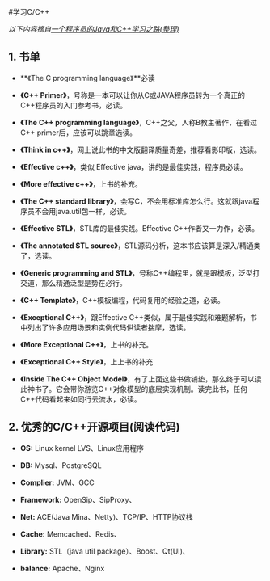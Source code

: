 #学习C/C++

*以下内容摘自*[*一个程序员的Java和C++学习之路(整理)*](http://blog.csdn.net/ajian005/article/details/8003655) 

## 1. 书单

- **《The C programming language》**必读

- **《C++ Primer》**，号称是一本可以让你从C或JAVA程序员转为一个真正的C++程序员的入门参考书，必读。

- **《The C++ programming language》**，C++之父，人称B教主著作，在看过C++ primer后，应该可以跳章选读。

- **《Think in c++》**，网上说此书的中文版翻译质量奇差，推荐看影印版，选读。

- **《Effective c++》**，类似 Effective java，讲的是最佳实践，程序员必读。

- **《More effective c++》**，上书的补充。

- **《The C++ standard library》**，会写C，不会用标准库怎么行。这就跟java程序员不会用java.util包一样，必读。

- **《Effective STL》**，STL库的最佳实践。Effective C++作者又一力作，必读。

- **《The annotated STL source》**，STL源码分析，这本书应该算是深入/精通类了，选读。

- **《Generic programming and STL》**，号称C++编程里，就是跟模板，泛型打交道，那么精通泛型是势在必行。

- **《C++ Template》**，C++模板编程，代码复用的经验之道，必读。

- **《Exceptional C++》**，跟Effective C++类似，属于最佳实践和难题解析，书中列出了许多应用场景和实例代码供读者揣摩，选读。

- **《More Exceptional C++》**，上书的补充。

- **《Exceptional C++ Style》**，上上书的补充

- **《Inside The C++ Object Model》**，有了上面这些书做铺垫，那么终于可以读此神书了。它会带你游览C++对象模型的底层实现机制。读完此书，任何C++代码看起来如同行云流水，必读。


## 2. 优秀的C/C++开源项目(阅读代码)

- **OS:** Linux kernel  LVS、Linux应用程序

- **DB:** Mysql、PostgreSQL

- **Complier:** JVM、GCC

- **Framework:** OpenSip、SipProxy、

- **Net:** ACE(Java Mina、Netty)、TCP/IP、HTTP协议栈

- **Cache:** Memcached、Redis、

- **Library:** STL（java util package）、Boost、Qt(UI)、

- **balance:** Apache、Nginx
